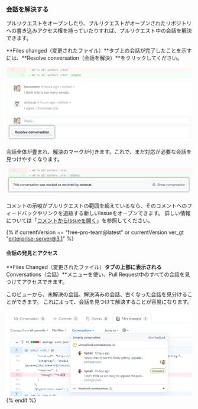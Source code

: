 ### 会話を解決する

プルリクエストをオープンしたり、プルリクエストがオープンされたリポジトリへの書き込みアクセス権を持っていたりすれば、プルリクエスト中の会話を解決できます。

**Files changed（変更されたファイル）**タブ上の会話が完了したことを示すには、**Resolve conversation（会話を解決）**をクリックしてください。

![会話の解決ボタンが付いたプルリクエストの会話](/assets/images/help/pull_requests/conversation-with-resolve-button.png)

会話全体が畳まれ、解決のマークが付きます。これで、まだ対応が必要な会話を見つけやすくなります。

![解決された会話](/assets/images/help/pull_requests/resolved-conversation.png)

コメントの示唆がプルリクエストの範囲を超えているなら、そのコメントへのフィードバックやリンクを追跡する新しいIssueをオープンできます。 詳しい情報については「[コメントからIssueを開く](/github/managing-your-work-on-github/opening-an-issue-from-a-comment)」を参照してください。

{% if currentVersion == "free-pro-team@latest" or currentVersion ver_gt "enterprise-server@3.1" %}
#### 会話の発見とアクセス

**Files Changed（変更されたファイル）**タブの上部に表示される**Conversations（会話）**メニューを使い、Pull Request中のすべての会話を見つけてアクセスできます。

このビューから、未解決の会話、解決済みの会話、古くなった会話を見分けることができます。 これによって、会話を見つけて解決することが容易になります。

![会話メニューの表示](/assets/images/help/pull_requests/conversations-menu.png)
{% endif %}
